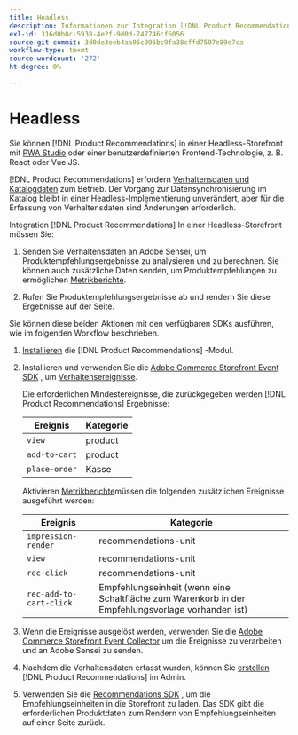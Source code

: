 ```yaml
---
title: Headless
description: Informationen zur Integration [!DNL Product Recommendations] in einer Headless-Storefront.
exl-id: 316d0b0c-5938-4e2f-9d0d-747746cf6056
source-git-commit: 3d0de3eeb4aa96c996bc9fa38cffd7597e89e7ca
workflow-type: tm+mt
source-wordcount: '272'
ht-degree: 0%

---
```


# Headless

Sie können [!DNL Product Recommendations] in einer Headless-Storefront mit [PWA Studio](https://developer.adobe.com/commerce/pwa-studio/) oder einer benutzerdefinierten Frontend-Technologie, z. B. React oder Vue JS.

[!DNL Product Recommendations] erfordern [Verhaltensdaten und Katalogdaten](https://experienceleague.adobe.com/docs/commerce-merchant-services/product-recommendations/developer/development-overview.html) zum Betrieb. Der Vorgang zur Datensynchronisierung im Katalog bleibt in einer Headless-Implementierung unverändert, aber für die Erfassung von Verhaltensdaten sind Änderungen erforderlich.

Integration [!DNL Product Recommendations] In einer Headless-Storefront müssen Sie:

1. Senden Sie Verhaltensdaten an Adobe Sensei, um Produktempfehlungsergebnisse zu analysieren und zu berechnen. Sie können auch zusätzliche Daten senden, um Produktempfehlungen zu ermöglichen [Metrikberichte](workspace.md).

1. Rufen Sie Produktempfehlungsergebnisse ab und rendern Sie diese Ergebnisse auf der Seite.

Sie können diese beiden Aktionen mit den verfügbaren SDKs ausführen, wie im folgenden Workflow beschrieben.

1. [Installieren](install-configure.md) die [!DNL Product Recommendations] -Modul.

1. Installieren und verwenden Sie die [Adobe Commerce Storefront Event SDK](https://developer.adobe.com/commerce/services/shared-services/storefront-events/sdk/) , um [Verhaltensereignisse](https://experienceleague.adobe.com/docs/commerce-merchant-services/product-recommendations/developer/events.html).

   Die erforderlichen Mindestereignisse, die zurückgegeben werden [!DNL Product Recommendations] Ergebnisse:

   | Ereignis | Kategorie |
   |--- | ---|
   | `view` | product |
   | `add-to-cart` | product |
   | `place-order` | Kasse |

   Aktivieren [Metrikberichte](workspace.md)müssen die folgenden zusätzlichen Ereignisse ausgeführt werden:

   | Ereignis | Kategorie |
   |--- | ---|
   | `impression-render` | recommendations-unit |
   | `view` | recommendations-unit |
   | `rec-click` | recommendations-unit |
   | `rec-add-to-cart-click` | Empfehlungseinheit (wenn eine Schaltfläche zum Warenkorb in der Empfehlungsvorlage vorhanden ist) |

1. Wenn die Ereignisse ausgelöst werden, verwenden Sie die [Adobe Commerce Storefront Event Collector](https://developer.adobe.com/commerce/services/shared-services/storefront-events/collector/) um die Ereignisse zu verarbeiten und an Adobe Sensei zu senden.

1. Nachdem die Verhaltensdaten erfasst wurden, können Sie [erstellen](create.md) [!DNL Product Recommendations] im Admin.

1. Verwenden Sie die [Recommendations SDK](https://developer.adobe.com/commerce/services/product-recommendations/) , um die Empfehlungseinheiten in die Storefront zu laden. Das SDK gibt die erforderlichen Produktdaten zum Rendern von Empfehlungseinheiten auf einer Seite zurück.
